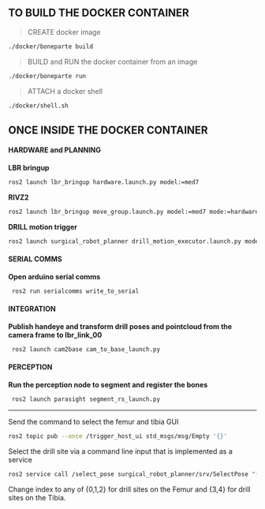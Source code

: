 ## TO BUILD THE DOCKER CONTAINER
> CREATE docker image
```bash
./docker/boneparte build
```

> BUILD and RUN the docker container from an image
```bash
./docker/boneparte run
```

> ATTACH a docker shell
```bash
./docker/shell.sh
```     

## ONCE INSIDE THE DOCKER CONTAINER

#### HARDWARE and PLANNING
**LBR bringup**

```bash
ros2 launch lbr_bringup hardware.launch.py model:=med7
```     

**RIVZ2**
```bash
ros2 launch lbr_bringup move_group.launch.py model:=med7 mode:=hardware rviz:=true
```

**DRILL motion trigger**
```bash
ros2 launch surgical_robot_planner drill_motion_executor.launch.py model:=med7
```

#### SERIAL COMMS

**Open arduino serial comms**
```bash
 ros2 run serialcomms write_to_serial 
```

#### INTEGRATION

**Publish handeye and transform drill poses and pointcloud from the camera frame to lbr_link_00**
```bash
 ros2 launch cam2base cam_to_base_launch.py
```
#### PERCEPTION

**Run the perception node to segment and register the bones**
```bash
 ros2 launch parasight segment_rs_launch.py
```

___

Send the command to select the femur and tibia GUI
```bash
ros2 topic pub --once /trigger_host_ui std_msgs/msg/Empty '{}'
```

Select the drill site via a command line input that is implemented as a service
```bash
ros2 service call /select_pose surgical_robot_planner/srv/SelectPose "{index: 0}"
```
Change index to any of {0,1,2} for drill sites on the Femur and {3,4} for drill sites on the Tibia.